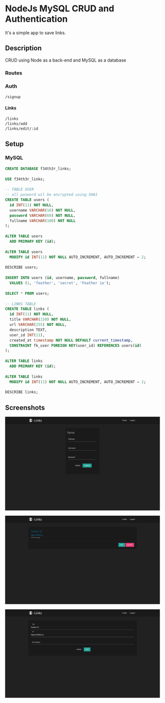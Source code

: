 # NodeJs MySQL CRUD and Authentication
It's a simple app to save links.

## Description
CRUD using Node as a back-end and MySQL as a database

### Routes

### **Auth**
```
/signup
```

#### **Links** 
```
/links
/links/add
/links/edit/:id
```

## Setup

### MySQL
```sql
CREATE DATABASE f34th3r_links;

USE f34th3r_links;

-- TABLE USER
-- all pasword wil be encrypted using SHA1
CREATE TABLE users (
  id INT(11) NOT NULL,
  username VARCHAR(16) NOT NULL,
  password VARCHAR(60) NOT NULL,
  fullname VARCHAR(100) NOT NULL
);

ALTER TABLE users
  ADD PRIMARY KEY (id);

ALTER TABLE users
  MODIFY id INT(11) NOT NULL AUTO_INCREMENT, AUTO_INCREMENT = 2;

DESCRIBE users;

INSERT INTO users (id, username, password, fullname) 
  VALUES (1, 'feather', 'secret', 'Feather io');

SELECT * FROM users;

-- LINKS TABLE
CREATE TABLE links (
  id INT(11) NOT NULL,
  title VARCHAR(150) NOT NULL,
  url VARCHAR(255) NOT NULL,
  description TEXT,
  user_id INT(11),
  created_at timestamp NOT NULL DEFAULT current_timestamp,
  CONSTRAINT fk_user FOREIGN KEY(user_id) REFERENCES users(id)
);

ALTER TABLE links
  ADD PRIMARY KEY (id);

ALTER TABLE links
  MODIFY id INT(11) NOT NULL AUTO_INCREMENT, AUTO_INCREMENT = 2;

DESCRIBE links;
```

## Screenshots

![](./Docs/screenshots/localhost_5000_signup.png)

![](./Docs/screenshots/localhost_5000_links.png)

![](./Docs/screenshots/localhost_5000_links_edit_12.png)